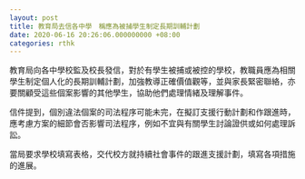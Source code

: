 ```yaml
---
layout: post
title: 教育局去信各中學　稱應為被捕學生制定長期訓輔計劃
date: 2020-06-16 20:26:06.000000000 +08:00
categories: rthk
---
```


教育局向各中學校監及校長發信，對於有學生被捕或被控的學校，教職員應為相關學生制定個人化的長期訓輔計劃，加強教導正確價值觀等，並與家長緊密聯絡，亦要關顧受這些個案影響的其他學生，協助他們處理情緒及理解事件。

信件提到，個別違法個案的司法程序可能未完，在擬訂支援行動計劃和作跟進時，應考慮方案的細節會否影響司法程序，例如不宜與有關學生討論證供或如何處理訴訟。

當局要求學校填寫表格，交代校方就持續社會事件的跟進支援計劃，填寫各項措施的進展。
